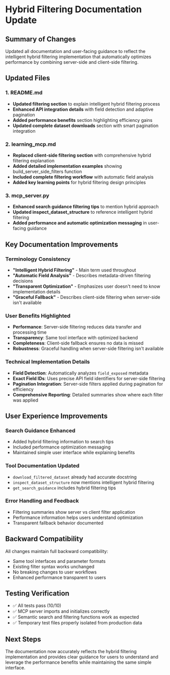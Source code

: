 # Hybrid Filtering Documentation Update

## Summary of Changes

Updated all documentation and user-facing guidance to reflect the intelligent hybrid filtering implementation that automatically optimizes performance by combining server-side and client-side filtering.

## Updated Files

### 1. README.md
- **Updated filtering section** to explain intelligent hybrid filtering process
- **Enhanced API integration details** with field detection and adaptive pagination
- **Added performance benefits** section highlighting efficiency gains
- **Updated complete dataset downloads** section with smart pagination integration

### 2. learning_mcp.md
- **Replaced client-side filtering section** with comprehensive hybrid filtering explanation
- **Added detailed implementation examples** showing build_server_side_filters function
- **Included complete filtering workflow** with automatic field analysis
- **Added key learning points** for hybrid filtering design principles

### 3. mcp_server.py
- **Enhanced search guidance filtering tips** to mention hybrid approach
- **Updated inspect_dataset_structure** to reference intelligent hybrid filtering
- **Added performance and automatic optimization messaging** in user-facing guidance

## Key Documentation Improvements

### Terminology Consistency
- **"Intelligent Hybrid Filtering"** - Main term used throughout
- **"Automatic Field Analysis"** - Describes metadata-driven filtering decisions
- **"Transparent Optimization"** - Emphasizes user doesn't need to know implementation details
- **"Graceful Fallback"** - Describes client-side filtering when server-side isn't available

### User Benefits Highlighted
- **Performance**: Server-side filtering reduces data transfer and processing time
- **Transparency**: Same tool interface with optimized backend
- **Completeness**: Client-side fallback ensures no data is missed
- **Robustness**: Graceful handling when server-side filtering isn't available

### Technical Implementation Details
- **Field Detection**: Automatically analyzes `field_exposed` metadata
- **Exact Field IDs**: Uses precise API field identifiers for server-side filtering
- **Pagination Integration**: Server-side filters applied during pagination for efficiency
- **Comprehensive Reporting**: Detailed summaries show where each filter was applied

## User Experience Improvements

### Search Guidance Enhanced
- Added hybrid filtering information to search tips
- Included performance optimization messaging
- Maintained simple user interface while explaining benefits

### Tool Documentation Updated
- `download_filtered_dataset` already had accurate docstring
- `inspect_dataset_structure` now mentions intelligent hybrid filtering
- `get_search_guidance` includes hybrid filtering tips

### Error Handling and Feedback
- Filtering summaries show server vs client filter application
- Performance information helps users understand optimization
- Transparent fallback behavior documented

## Backward Compatibility

All changes maintain full backward compatibility:
- Same tool interfaces and parameter formats
- Existing filter syntax works unchanged
- No breaking changes to user workflows
- Enhanced performance transparent to users

## Testing Verification

- ✅ All tests pass (10/10)
- ✅ MCP server imports and initializes correctly
- ✅ Semantic search and filtering functions work as expected
- ✅ Temporary test files properly isolated from production data

## Next Steps

The documentation now accurately reflects the hybrid filtering implementation and provides clear guidance for users to understand and leverage the performance benefits while maintaining the same simple interface.

